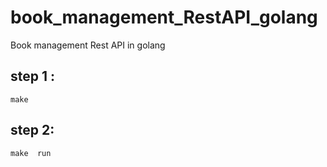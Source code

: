 # book_management_RestAPI_golang
Book management Rest API in golang 


## step 1 :

``` make   ```

## step 2: 

``` make  run ```


